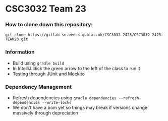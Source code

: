 # CSC3032 Team 23

### How to clone down this repository:
```
git clone https://gitlab-se.eeecs.qub.ac.uk/CSC3032-2425/CSC3032-2425-TEAM23.git
```

### Information
- Build using `gradle build`
- In IntelliJ click the green arrow to the left of the class to run it
- Testing through JUnit and Mockito

### Dependency Management
- Refresh dependencies using `gradle dependencies --refresh-dependencies --write-locks`
- We don't have a bom yet so things may break if versions change massively through depreciation
